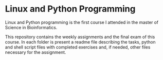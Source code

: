 # Linux and Python Programming

Linux and Python programming is the first course I attended in the master of Science in Bioinformatics.

This repository contains the weekly assignments and the final exam of this course. In each folder is present a readme file describing the tasks, python and shell script files with completed exercises and, if needed, other files necessary for the assignment.
